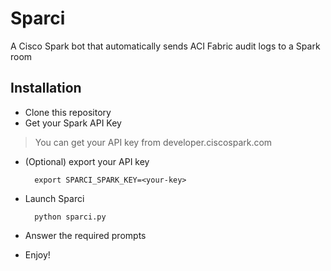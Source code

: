 # Sparci

A Cisco Spark bot that automatically sends ACI Fabric audit logs to a Spark room

## Installation

- Clone this repository
- Get your Spark API Key
> You can get your API key from developer.ciscospark.com
- (Optional) export your API key 

        export SPARCI_SPARK_KEY=<your-key>
- Launch Sparci  
 
        python sparci.py
- Answer the required prompts
- Enjoy!
